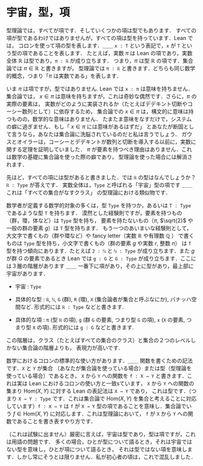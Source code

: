 <!-- # Universes, types, and terms. -->
# 宇宙，型，項

<!-- In type theory, everything is a term. But some terms are types. Not every term is a type, but every term has a type. A colon is used to express the type of a term in Lean — the notation `x : T` means that `x` is a term of type `T`. For example, the real number $\pi$ (pi) is a term in Lean, and the real numbers ℝ is a type, and we have $\pi$ : ℝ , that is, $\pi$ is a term of type ℝ. In set theory one writes $\pi\in\mathbb{R}$ , in type theory we write $\pi$ : ℝ. They both express the same mathematical concept, namely “$\pi$ is a real number”. -->

型理論では，すべてが項です．そしていくつかの項は型でもあります．
すべての項が型であるわけではありませんが，すべての項は型を持っています．Lean では，
コロンを使って項の型を表します．＿＿ `x : T` という表記で，`x` が `T` という型の項であることを表します．
たとえば，実数 $\pi$ は Lean の項であり，実数全体 $\mathbb{R}$ は型であり，`π : ℝ` が成り立ちます．
つまり，$\pi$ は型 $\mathbb{R}$ の項です．集合論では $\pi\in\mathbb{R}$ と書きますが，
型理論では `π : ℝ` と書きます．どちらも同じ数学的概念，つまり「$\pi$ は実数である」を表します．

<!-- Now $\pi$ is a term but it’s not a type. In Lean, `x : π` makes no sense. In set theory, $x\in\pi$ does happen to make sense, but this is a weird coincidence because everything is a set. Furthermore, the actual elements of $\pi$ will depend on how the real numbers are implemented (as Dedekind cuts or Cauchy sequences, for example), and hence in set theory $x\in\pi$, whilst being syntactically valid in theory, has no mathematical meaning; it happens to make sense, but this is a quirk of the system. If you’re adamant that $x\in\pi$ should make sense then I say you’ve been brainwashed by set theory. Gauss and Euler will put you right: they were proving theorems about the real numbers before Cauchy and Dedekind came along with their sequences and cuts. There is no reason that $\pi$ needs to have elements, this is a quirk of the set-theoretic foundations of mathematics, and this quirk is eliminated in a type theoretic foundation. -->

いま $\pi$ は項ですが，型ではありません. Lean では `x : π` は意味を持ちません．集合論では，
$x\in\pi$ は意味を持ちますが，これは奇妙な偶然です．さらに，$\pi$ の実際の要素は，
実数がどのように実装されるか（たとえばデデキント切断やコーシー数列として）に依存するため，
集合論での $x\in\pi$ は，構文的に意味は持つものの，数学的な意味はありません．
たまたま意味をなすだけで，システムの癖に過ぎません．もし「 $x \in \pi$ には意味があるはずだ」
とあなたが断固として言うなら，あなたは集合論に洗脳されているのだと私は言うでしょう．
ガウスとオイラーは，コーシーとデデキントが数列と切断を導入する以前に，実数に関する定理を証明していました．
$\pi$ が要素を持つべき理由はありません．これは数学の基礎に集合論を使った際の癖であり，
型理論を使った場合には解消されます．

<!-- I claimed above that every term has a type. So what is the type of ℝ? It turns out that `ℝ : Type`. The real numbers are a term of a “universe” type called `Type` — the type theory analogue of the class of all sets. -->

先ほど，すべての項には型があると書きました．では `ℝ` の型はなんでしょうか？`ℝ : Type` が答えです．
実数全体は，`Type` と呼ばれる「宇宙」型の項です ＿＿ これは「すべての集合がなすクラス」
の型理論における類似物です．

<!-- Many of the mathematical objects which mathematicians think of as definitions either have type `Type`, or have type `T` where `T : Type`. As a vague rule of thumb, the stuff which has elements (groups, rings, fields etc) has type `Type`, and the stuff which doesn’t have elements ($\pi$, $\sqrt{2}$ or an element $g$ of a general group) has type `T` where T is some type. As another vague rule of thumb, things we write using capital letters (a group, a ring,…) or fancy letters (the reals, the rationals) tend to have type `Type`, and things we write using small letters (an element g of a group, a real number r or an integer n) tend to have type `T` where T is what we think of as the set which contains these things. For example `2 : ℕ` and `ℕ : Type`, or if $g$ is an element of the group $G$ then in Lean we have `g : G` and `G : Type`. You can see that there is a three-layer hiearchy here — terms at the bottom, types above them, and the universe at the top. -->

数学者が定義する数学的対象の多くは，型 `Type` を持つか，あるいは `T : Type` であるような型 `T` を持ちます．
漠然とした経験則ですが，要素を持つもの（群，環，体など）は `Type` 型を持ち，
要素を持たないもの（$\pi$, $\sqrt{2}$ や一般の群の要素 $g$）は `T` 型を持ちます．
もう一つのあいまいな経験則として，大文字で書くもの（群や環など）や fancy letter（実数 ℝ や有理数 ℚ ）
で書くものは `Type` 型を持ち，小文字で書くもの（群の要素 $g$ や実数 $r$, 整数 $n$）
は `T` 型を持つ傾向にあります．たとえば `2 : ℕ` と `ℕ : Type` が成り立ちます．また $g$ が群 $G$
の要素であるとき Lean では `g : G` と `G : Type` が成り立ちます．ここには３層の階層があります ＿＿
一番下に項があり，その上に型があり，最上部に宇宙があります．

<!-- * Universe : `Type` -->
* 宇宙 : `Type`
<!-- * Examples of types : `ℝ`, `ℕ`, `G` (a group), `R` (a ring), `X` (something a set theorist would call a set), a Banach space, etc. Formally, we say `ℝ : Type`. -->
* 具体的な型 : `ℝ`, `ℕ`, `G` (群), `R` (環), `X` (集合論者が集合と呼ぶなにか), バナッハ空間など.
  形式的には `ℝ : Type` などと書きます.
<!-- * Examples of terms: `π` (a term of type `ℝ`), `g` (an element of the group `G`, so a term of type `G`), `x` (an element of `X`, so a term of type `X`). Formally, we say `g : G`. -->
* 具体的な項 : `π` (型 `ℝ` の項), `g` (群 `G` の要素, つまり型 `G` の項),
  `x` (`X` の要素, つまり型 `X` の項). 形式的には `g : G` などと書きます.

<!-- This hierarchy is more expressive than the hierarchy in set theory, where there are only two levels: classes (e.g. the class of all sets), and sets. -->

この階層は，クラス（たとえばすべての集合のクラス）と集合の２つのレベルしかない集合論の階層よりも，
表現力が高いです．

<!-- There is a standard use of the colon in mathematics — it’s in the notation for functions. If X and Y are sets (if you’re doing set theory) or types (if you’re doing type theory), then the notation for a function from `X` to `Y` is `f : X → Y`. This is actually consistent with Lean’s usage of the colon; Lean’s notation for the collection $\mathrm{Hom}(X,Y)$ of functions from `X` to `Y` is `X → Y` , which is a type (i.e. `X → Y : Type`, corresponding to the fact that set theorists think of $\mathrm{Hom}(X,Y)$ as a set), and `f : X → Y` means that `f` is a term of type `X → Y`, the type-theoretic version of $f \in \mathrm{Hom}(X,Y)$, and the way to say that `f` is a function from `X` to `Y` in type theory. -->

数学におけるコロンの標準的な使い方があります．＿＿ 関数を書くための記法です．`X` と `Y` が集合
（あなたが集合論を使っている場合）または型（型理論を使っている場合）であるとき，
`X` から `Y` への関数を `f : X → Y` と書きます．これは実は Lean におけるコロンの使い方と一致sています，
`X` から `Y` への関数の集まり $\mathrm{Hom}(X,Y)$ に対する Lean の表記法は `X → Y` であり，
これは型です．（つまり `X → Y : Type` です．これは集合論で
$\mathrm{Hom}(X,Y)$ を集合と考えることに対応しています）`f : X → Y` は `f` が `X → Y`
型の項であることを意味し．集合論でいう $f \in \mathrm{Hom}(X,Y)$ に対応します．これは型理論において，
`f` が `X` から `Y` への関数であることを書き表すやり方です．

<!-- (Not for exam) Strictly speaking, universes are types, and types are terms, but this is a linguistic issue: often when people speak of types, they mean types which are not universes, and when people speak of terms they mean terms which are not types. But not always. This confused me when I was a beginner. -->

（これは試験に出ません）厳密に言えば，宇宙は型であり，型は項ですが，これは用語の問題です．
多くの場合，ひとが型について語るとき，それは宇宙ではない型を意味し，ひとが項について語るとき，
それは型ではない項を意味します．しかし常にそうとは限りません．私が初心者の頃は，これで混乱しました．